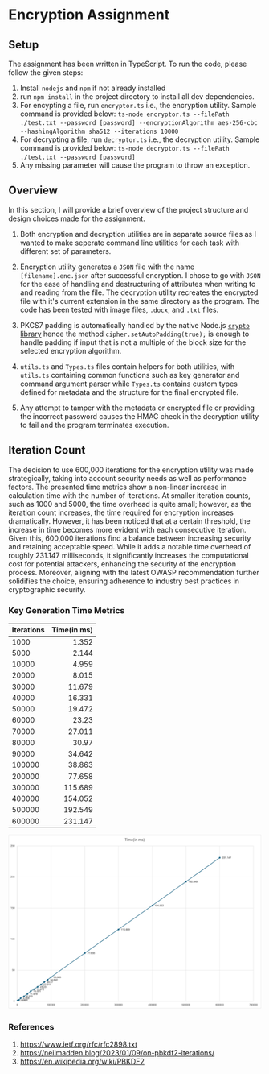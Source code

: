 # Encryption Assignment

## Setup

The assignment has been written in TypeScript. To run the code, please follow the given steps:

1. Install `nodejs` and `npm` if not already installed
2. run `npm install` in the project directory to install all dev dependencies.
3. For encypting a file, run `encryptor.ts` i.e., the encryption utility. Sample command is provided below:
  `ts-node encryptor.ts --filePath ./test.txt --password [password] --encryptionAlgorithm aes-256-cbc --hashingAlgorithm sha512 --iterations 10000`
4. For decrypting a file, run `decryptor.ts` i.e., the decryption utility. Sample command is provided below:
  `ts-node decryptor.ts --filePath ./test.txt --password [password]`
5. Any missing parameter will cause the program to throw an exception.

## Overview

In this section, I will provide a brief overview of the project structure and design choices made for the assignment.

1. Both encryption and decryption utilities are in separate source files as I wanted to make seperate command line utilities for each task with different set of parameters.

2. Encryption utility generates a `JSON` file with the name `[filename].enc.json` after successful encryption. I chose to go with `JSON` for the ease of handling and destructuring of attributes when writing to and reading from the file. The decryption utility recreates the encrypted file with it's current extension in the same directory as the program. The code has been tested with image files, `.docx`, and `.txt` files.

3. PKCS7 padding is automatically handled by the native Node.js [`crypto` library](https://nodejs.org/api/crypto.html#ciphersetautopaddingautopadding) hence the method `cipher.setAutoPadding(true);` is enough to handle padding if input that is not a multiple of the block size for the selected encryption algorithm.

4. `utils.ts` and `Types.ts` files contain helpers for both utilities, with `utils.ts` containing common functions such as key generator and command argument parser while `Types.ts` contains custom types defined for metadata and the structure for the final encrypted file.

5. Any attempt to tamper with the metadata or encrypted file or providing the incorrect password causes the HMAC check in the decryption utility to fail and the program terminates execution.

## Iteration Count

The decision to use 600,000 iterations for the encryption utility was made strategically, taking into account security needs as well as performance factors. The presented time metrics show a non-linear increase in calculation time with the number of iterations. At smaller iteration counts, such as 1000 and 5000, the time overhead is quite small; however, as the iteration count increases, the time required for encryption increases dramatically. However, it has been noticed that at a certain threshold, the increase in time becomes more evident with each consecutive iteration. Given this, 600,000 iterations find a balance between increasing security and retaining acceptable speed. While it adds a notable time overhead of roughly 231.147 milliseconds, it significantly increases the computational cost for potential attackers, enhancing the security of the encryption process. Moreover, aligning with the latest OWASP recommendation further solidifies the choice, ensuring adherence to industry best practices in cryptographic security.

### Key Generation Time Metrics

| Iterations        | Time(in ms) |
| :---------------- | ----: |
|1000 | 1.352 |
|5000 | 2.144 |
|10000 | 4.959 |
|20000 | 8.015 |
|30000 | 11.679 |
|40000 | 16.331 |
|50000 | 19.472 |
|60000 | 23.23 |
|70000 | 27.011 |
|80000 | 30.97 |
|90000 | 34.642 |
|100000 | 38.863 |
|200000 | 77.658 |
|300000 | 115.689 |
|400000 | 154.052 |
|500000 | 192.549 |
|600000 | 231.147 |

![graph](./encryption_time_series.png)

### References

1. <https://www.ietf.org/rfc/rfc2898.txt>
2. <https://neilmadden.blog/2023/01/09/on-pbkdf2-iterations/>
3. <https://en.wikipedia.org/wiki/PBKDF2>
